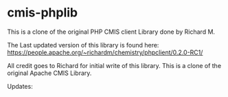 # cmis-phplib
This is a clone of the original PHP CMIS client Library done by Richard M.

The Last updated version of this library is found here:
https://people.apache.org/~richardm/chemistry/phpclient/0.2.0-RC1/

All credit goes to Richard for initial write of this library.
This is a clone of the original Apache CMIS Library.

Updates:

